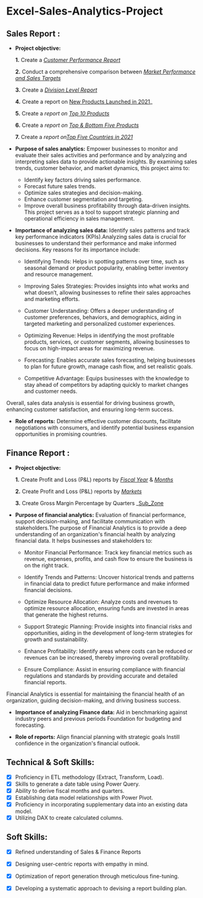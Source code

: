 # Excel-Sales-Analytics-Project

## Sales Report :


- **Project objective:** 

    **1.** Create a _[Customer Performance Report](https://github.com/jayjadhav10/Excel-Sales-Analytics-Project/blob/main/Customer%20Performance%20Report.pdf)_ 

    **2.** Conduct a comprehensive comparison between _[Market Performance and Sales Targets](https://github.com/jayjadhav10/Excel-Sales-Analytics-Project/blob/main/Market%20Performance%20VS%20Target%20Report.pdf)_

    **3.** Create a _[Division Level Report](https://github.com/jayjadhav10/Excel-Sales-Analytics-Project/blob/main/Division%20Level%20Report.pdf)_

    **4.** Create a report on [New Products Launched in 2021](https://github.com/jayjadhav10/Excel-Sales-Analytics-Project/blob/main/New%20Products%202021.pdf)_

    **5.** Create a _report on [Top 10 Products](https://github.com/jayjadhav10/Excel-Sales-Analytics-Project/blob/main/Top%2010%20Products.pdf)_

    **6.** Create a _report on [Top & Bottom Five Products](https://github.com/jayjadhav10/Excel-Sales-Analytics-Project/blob/main/Top%20and%20Bottom%20Five%20Products.pdf)_

    **7.** Create a _report on[Top Five Countries in 2021](https://github.com/jayjadhav10/Excel-Sales-Analytics-Project/blob/main/Top%20Five%20Countries%202021.pdf)_
  
- **Purpose of sales analytics:** Empower businesses to monitor and evaluate their sales activities and performance and by analyzing and interpreting sales data to provide actionable insights. By examining sales trends, customer behavior, and market dynamics, this project aims to:
   + Identify key factors driving sales performance.
   + Forecast future sales trends.
   + Optimize sales strategies and decision-making.
   + Enhance customer segmentation and targeting.
   + Improve overall business profitability through data-driven insights.
This project serves as a tool to support strategic planning and operational efficiency in sales management.

- **Importance of analyzing sales data:** Identify sales patterns and track key performance indicators (KPIs).Analyzing sales data is crucial for businesses to understand their performance and make informed decisions. Key reasons for its importance include:

   + Identifying Trends: Helps in spotting patterns over time, such as seasonal demand or       product popularity, enabling better inventory and resource management.

   + Improving Sales Strategies: Provides insights into what works and what doesn’t, allowing businesses to refine their sales approaches and marketing efforts.

   + Customer Understanding: Offers a deeper understanding of customer preferences, behaviors, and demographics, aiding in targeted marketing and personalized customer experiences.

   + Optimizing Revenue: Helps in identifying the most profitable products, services, or customer segments, allowing businesses to focus on high-impact areas for maximizing revenue.

   + Forecasting: Enables accurate sales forecasting, helping businesses to plan for future growth, manage cash flow, and set realistic goals.

   + Competitive Advantage: Equips businesses with the knowledge to stay ahead of competitors by adapting quickly to market changes and customer needs.

Overall, sales data analysis is essential for driving business growth, enhancing customer satisfaction, and ensuring long-term success.

- **Role of reports:** Determine effective customer discounts, facilitate negotiations with consumers, and identify potential business expansion opportunities in promising countries.


## Finance Report :

- **Project objective:** 

    **1.** Create Profit and Loss (P&L) reports by _[Fiscal Year](https://github.com/jayjadhav10/Excel-Sales-Analytics-Project/blob/main/P%26L%20Statement%20By%20Fiscal%20Year.pdf)_ & _[Months](https://github.com/jayjadhav10/Excel-Sales-Analytics-Project/blob/main/P%26L%20Statement%20By%20Months.pdf)_ 

   **2.** Create Profit and Loss (P&L) reports by _[Markets](https://github.com/jayjadhav10/Excel-Sales-Analytics-Project/blob/main/P%26L%20Statement%20By%20Markets.pdf)_
  
   **3.** Create Gross Margin Percentage by Quarters _[Sub_Zone](https://github.com/jayjadhav10/Excel-Sales-Analytics-Project/blob/main/GM%20Percentage%20By%20Quarters(Sub_Zone).pdf) 
- **Purpose of financial analytics:** Evaluation of financial performance, support decision-making, and facilitate communication with stakeholders.The purpose of Financial Analytics is to provide a deep understanding of an organization's financial health by analyzing financial data. It helps businesses and stakeholders to:

   + Monitor Financial Performance: Track key financial metrics such as revenue, expenses, profits, and cash flow to ensure the business is on the right track.

   + Identify Trends and Patterns: Uncover historical trends and patterns in financial data to predict future performance and make informed financial decisions.

   + Optimize Resource Allocation: Analyze costs and revenues to optimize resource allocation, ensuring funds are invested in areas that generate the highest returns.

   + Support Strategic Planning: Provide insights into financial risks and opportunities, aiding in the development of long-term strategies for growth and sustainability.

   + Enhance Profitability: Identify areas where costs can be reduced or revenues can be increased, thereby improving overall profitability.

   + Ensure Compliance: Assist in ensuring compliance with financial regulations and standards by providing accurate and detailed financial reports.

Financial Analytics is essential for maintaining the financial health of an organization, guiding decision-making, and driving business success.

- **Importance of analyzing Finance data:** Aid in benchmarking against industry peers and previous periods Foundation for budgeting and forecasting.

- **Role of reports:** Align financial planning with strategic goals Instill confidence in the organization's financial outlook.


## Technical & Soft Skills:
- [x]	Proficiency in ETL methodology (Extract, Transform, Load).
- [x]	Skills to generate a date table using Power Query.
- [x]	Ability to derive fiscal months and quarters.
- [x]	Establishing data model relationships with Power Pivot.
- [x]	Proficiency in incorporating supplementary data into an existing data model.
- [x]	Utilizing DAX to create calculated columns.

## Soft Skills:
- [x]	Refined understanding of Sales & Finance Reports
- [x]	Designing user-centric reports with empathy in mind.
- [x]	Optimization of report generation through meticulous fine-tuning.
- [x]	Developing a systematic approach to devising a report building plan.



